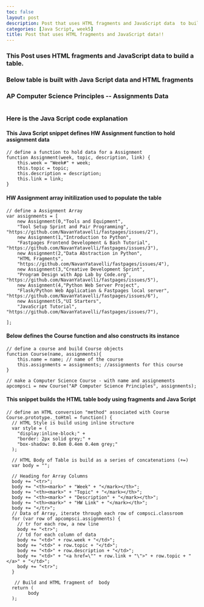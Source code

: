 ```yaml
---
toc: false
layout: post
description: Post that uses HTML fragments and JavaScript data  to build a table.
categories: [Java Script, week5]
title: Post that uses HTML fragments and JavaScript data!!
---
```

### This Post uses HTML fragments and JavaScript data to build a table.
### Below table is built with Java Script data and HTML fragments

### AP Computer Science Principles -- Assignments Data
<table id="t1">
</table>

<script>
// define a function to hold data for a Assignment
function Assignment(week, topic, description, link) {
    this.week = "Week#" + week;
    this.topic = topic;
    this.description = description;
    this.link = link;
}

// define a Assignment Array 
var assignments = [ 
    new Assignment(0,"Tools and Equipment", 
    "Tool Setup Sprint and Pair Programming", 		"https://github.com/NavanYatavelli/fastpages/issues/2"),
    new Assignment(1,"Introduction to Python", 
    "Fastpages Frontend Development & Bash Tutorial", 		"https://github.com/NavanYatavelli/fastpages/issues/3"),
    new Assignment(2,"Data Abstraction in Python", 
    "HTML Fragments", 		
    "https://github.com/NavanYatavelli/fastpages/issues/4"),
    new Assignment(3,"Creative Development Sprint", 
    "Program Design with App Lab by Code.org", 		"https://github.com/NavanYatavelli/fastpages/issues/5"),
    new Assignment(4,"Python Web Server Project", 
    "Flask/Python Web Application & Fastpages local server", 		"https://github.com/NavanYatavelli/fastpages/issues/6"),
    new Assignment(5,"UI Starters", 
    "JavaScript Tutorial", 	"https://github.com/NavanYatavelli/fastpages/issues/7"),

];

// define a course and build Course objects
function Course(name, assignments){ 
    this.name = name; // name of the course
    this.assignments = assignments; //assignments for this course
}

// make a Computer Science Course - with name and assignements
apcompsci = new Course("AP Computer Science Principles", assignments);

// define an HTML conversion "method" associated with Course
Course.prototype._toHtml = function() {
  // HTML Style is build using inline structure
  var style = (
    "display:inline-block;" +
    "border: 2px solid grey;" +
    "box-shadow: 0.8em 0.4em 0.4em grey;"
  );

  // HTML Body of Table is build as a series of concatenations (+=)
  var body = "";
  
  // Heading for Array Columns
  body += "<tr>";
  body += "<th><mark>" + "Week" + "</mark></th>";
  body += "<th><mark>" + "Topic" + "</mark></th>";
  body += "<th><mark>" + "Description" + "</mark></th>";
  body += "<th><mark>" + "HW Link" + "</mark></th>";
  body += "</tr>";
  // Data of Array, iterate through each row of compsci.classroom 
  for (var row of apcompsci.assignments) {
    // tr for each row, a new line
    body += "<tr>";
    // td for each column of data
    body += "<td>" + row.week + "</td>";
    body += "<td>" + row.topic + "</td>";
    body += "<td>" + row.description + "</td>";
    body += "<td>" + "<a href=\"" + row.link + "\">" + row.topic + "</a>" + "</td>";
    body += "<tr>";
  }
 
   // Build and HTML fragment of  body
  return (
        body 
  );

};

// Fill teh body of the table using the Java Script data
document.getElementById("t1").innerHTML = apcompsci._toHtml();
</script>

### Here is the Java Script code explanation

#### This Java Script snippet defines HW Assignment function to hold assignment data 
```
// define a function to hold data for a Assignment
function Assignment(week, topic, description, link) {
    this.week = "Week#" + week;
    this.topic = topic;
    this.description = description;
    this.link = link;
}
```
#### HW Assignment array initilization used to populate the table
```
// define a Assignment Array 
var assignments = [ 
    new Assignment(0,"Tools and Equipment", 
    "Tool Setup Sprint and Pair Programming", 		"https://github.com/NavanYatavelli/fastpages/issues/2"),
    new Assignment(1,"Introduction to Python", 
    "Fastpages Frontend Development & Bash Tutorial", 		"https://github.com/NavanYatavelli/fastpages/issues/3"),
    new Assignment(2,"Data Abstraction in Python", 
    "HTML Fragments", 		
    "https://github.com/NavanYatavelli/fastpages/issues/4"),
    new Assignment(3,"Creative Development Sprint", 
    "Program Design with App Lab by Code.org", 		"https://github.com/NavanYatavelli/fastpages/issues/5"),
    new Assignment(4,"Python Web Server Project", 
    "Flask/Python Web Application & Fastpages local server", 		"https://github.com/NavanYatavelli/fastpages/issues/6"),
    new Assignment(5,"UI Starters", 
    "JavaScript Tutorial", 	"https://github.com/NavanYatavelli/fastpages/issues/7"),

];
```

#### Below defines the Course function and also constructs its instance 
```
// define a course and build Course objects
function Course(name, assignments){ 
    this.name = name; // name of the course
    this.assignments = assignments; //assignments for this course
}

// make a Computer Science Course - with name and assignements
apcompsci = new Course("AP Computer Science Principles", assignments);
```

#### This snippet builds the HTML table body using fragments and Java Script 
```
// define an HTML conversion "method" associated with Course
Course.prototype._toHtml = function() {
  // HTML Style is build using inline structure
  var style = (
    "display:inline-block;" +
    "border: 2px solid grey;" +
    "box-shadow: 0.8em 0.4em 0.4em grey;"
  );

  // HTML Body of Table is build as a series of concatenations (+=)
  var body = "";
  
  // Heading for Array Columns
  body += "<tr>";
  body += "<th><mark>" + "Week" + "</mark></th>";
  body += "<th><mark>" + "Topic" + "</mark></th>";
  body += "<th><mark>" + "Description" + "</mark></th>";
  body += "<th><mark>" + "HW Link" + "</mark></th>";
  body += "</tr>";
  // Data of Array, iterate through each row of compsci.classroom 
  for (var row of apcompsci.assignments) {
    // tr for each row, a new line
    body += "<tr>";
    // td for each column of data
    body += "<td>" + row.week + "</td>";
    body += "<td>" + row.topic + "</td>";
    body += "<td>" + row.description + "</td>";
    body += "<td>" + "<a href=\"" + row.link + "\">" + row.topic + "</a>" + "</td>";
    body += "<tr>";
  }
 
   // Build and HTML fragment of  body
  return (
        body 
  );
```

